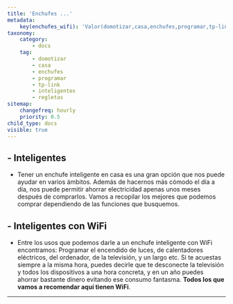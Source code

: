 ```yaml
---
title: 'Enchufes ...'
metadata:
    key(enchufes_wifi): 'Valor(domotizar,casa,enchufes,programar,tp-link,inteligentes,regletas)'
taxonomy:
    category:
        - docs
    tag:
        - domotizar
        - casa
        - enchufes
        - programar
        - tp-link
        - inteligentes
        - regletas
sitemap:
    changefreq: hourly
    priority: 0.5
child_type: docs
visible: true
---
```


## - Inteligentes

* Tener un enchufe inteligente en casa es una gran opción que nos puede ayudar en varios ámbitos. Además de hacernos más cómodo el día a día, nos puede permitir ahorrar electricidad apenas unos meses después de comprarlos. Vamos a recopilar los mejores que podemos comprar dependiendo de las funciones que busquemos.

## - Inteligentes con WiFi

* Entre los usos que podemos darle a un enchufe inteligente con WiFi encontramos: Programar el encendido de luces, de calentadores eléctricos, del ordenador, de la televisión, y un largo etc. Si te acuestas siempre a la misma hora, puedes decirle que te desconecte la televisión y todos los dispositivos a una hora concreta, y en un año puedes ahorrar bastante dinero evitando ese consumo fantasma. **Todos los que vamos a recomendar aquí tienen WiFi**.

---


